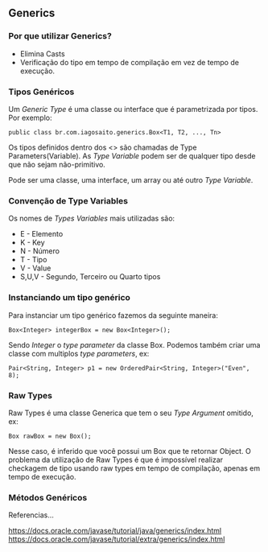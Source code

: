 ## Generics

### Por que utilizar Generics?

- Elimina Casts
- Verificação do tipo em tempo de compilação em vez de tempo de execução.

### Tipos Genéricos

Um *Generic Type* é uma classe ou interface que é parametrizada por tipos. Por exemplo:
    
    public class br.com.iagosaito.generics.Box<T1, T2, ..., Tn>

Os tipos definidos dentro dos <> são chamadas de Type Parameters(Variable).
As *Type Variable* podem ser de qualquer tipo desde que não sejam não-primitivo.

Pode ser uma classe, uma interface, um array ou até outro *Type Variable*.

### Convenção de Type Variables

Os nomes de *Types Variables* mais utilizadas são:
- E - Elemento
- K - Key
- N - Número
- T - Tipo
- V - Value
- S,U,V - Segundo, Terceiro ou Quarto tipos

### Instanciando um tipo genérico

Para instanciar um tipo genérico fazemos da seguinte maneira:

    Box<Integer> integerBox = new Box<Integer>();

Sendo *Integer* o *type parameter* da classe Box. Podemos também criar uma classe com multiplos *type parameters*, ex:

    Pair<String, Integer> p1 = new OrderedPair<String, Integer>("Even", 8);

### Raw Types

Raw Types é uma classe Generica que tem o seu *Type Argument* omitido, ex:

    Box rawBox = new Box();

Nesse caso, é inferido que você possui um Box que te retornar Object. O problema da utilização de Raw Types é que é 
impossível realizar checkagem de tipo usando raw types em tempo de compilação, apenas em tempo de execução.

### Métodos Genéricos


Referencias...

https://docs.oracle.com/javase/tutorial/java/generics/index.html
https://docs.oracle.com/javase/tutorial/extra/generics/index.html